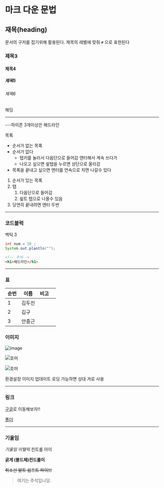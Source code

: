 # 마크 다운 문법

## 재목(heading)

문서의 구저를 잡기위해 활용된다. 제목의 레벨에 맞춰 `#` 으로 표현된다 

### 제목3

#### 제목4

##### 제목5

###### 제목6

해딩

---

---하이픈 3개이상은 해드라인 

목록

- 순서가 없는 목록
- 순서가 없다  
  - 텝키를 눌러서 다음단으로 들어감 앤터해서 계속 쓰다가 
  - 나오고 싶으면 슆탭을 누르면 상단으로 올라감
- 목록을 끝내고 싶으면 엔터를 연속으로 치면 나갈수 있다

1. 순서가 있는 목록
2. 탭 	
   1. 다음단으로 들어감 
   2. 슆트 탭으로 나올수 있음 
3. 당연히 끝내려면 엔터 두번 

---

### 코드블럭 

백틱 3 

```java
int num = 10 ;
System.out.plantln("");

```



```html
<!-- 주석-->
<h1>해드라인</h1>
```



---

### 표 

| 순번 | 이름   | 비고 |      |
| :--- | ------ | ---- | ---- |
| 1    | 김두진 |      |      |
| 2    | 김구   |      |      |
| 3    | 안중근 |      |      |

### 이미지

<img src="https://picsum.photos/200/300" alt="image" />

![호머](C:\Users\김두진\Desktop\호머.png)

![호머](../../호머.png)

환경설정 이미지 업데이트 로딩 가능하면 상대 겨로 사용 

---

### 링크 

[구글](https://google.com)로 이동해보자!!

[폴더](./markdown)

---

### 기울임

*기울임 이텔릭*  컨트롤 아이

**굵게 (볼드체)컨드롤이**

~~취소선 알트 쉽프트 파이브~~

> 여기는 주석입니당.